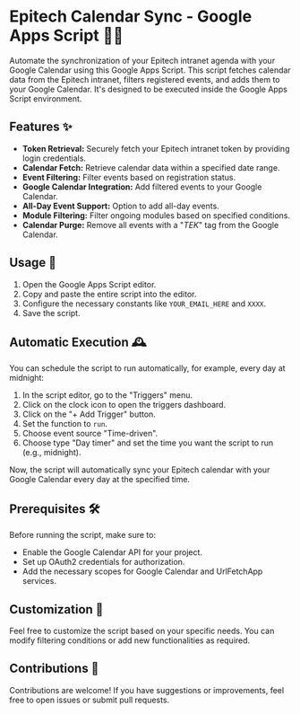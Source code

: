 # Epitech Calendar Sync - Google Apps Script 📅🔗

Automate the synchronization of your Epitech intranet agenda with your Google Calendar using this Google Apps Script. This script fetches calendar data from the Epitech intranet, filters registered events, and adds them to your Google Calendar. It's designed to be executed inside the Google Apps Script environment.

## Features ✨

- **Token Retrieval:** Securely fetch your Epitech intranet token by providing login credentials.
- **Calendar Fetch:** Retrieve calendar data within a specified date range.
- **Event Filtering:** Filter events based on registration status.
- **Google Calendar Integration:** Add filtered events to your Google Calendar.
- **All-Day Event Support:** Option to add all-day events.
- **Module Filtering:** Filter ongoing modules based on specified conditions.
- **Calendar Purge:** Remove all events with a "*TEK*" tag from the Google Calendar.

## Usage 🚀

1. Open the Google Apps Script editor.
2. Copy and paste the entire script into the editor.
3. Configure the necessary constants like `YOUR_EMAIL_HERE` and `XXXX`.
4. Save the script.

## Automatic Execution 🕰️

You can schedule the script to run automatically, for example, every day at midnight:

1. In the script editor, go to the "Triggers" menu.
2. Click on the clock icon to open the triggers dashboard.
3. Click on the "+ Add Trigger" button.
4. Set the function to `run`.
5. Choose event source "Time-driven".
6. Choose type "Day timer" and set the time you want the script to run (e.g., midnight).

Now, the script will automatically sync your Epitech calendar with your Google Calendar every day at the specified time.

## Prerequisites 🛠️

Before running the script, make sure to:

- Enable the Google Calendar API for your project.
- Set up OAuth2 credentials for authorization.
- Add the necessary scopes for Google Calendar and UrlFetchApp services.

## Customization 🎨

Feel free to customize the script based on your specific needs. You can modify filtering conditions or add new functionalities as required.

## Contributions 🤝

Contributions are welcome! If you have suggestions or improvements, feel free to open issues or submit pull requests.

